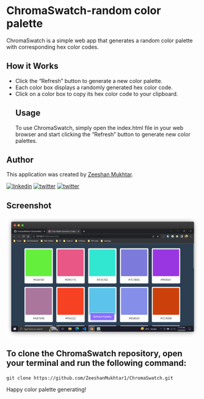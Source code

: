 # ChromaSwatch-random color palette

ChromaSwatch is a simple web app that generates a random color palette with corresponding hex color codes.

## How it Works

- Click the “Refresh” button to generate a new color palette.
- Each color box displays a randomly generated hex color code.
- Click on a color box to copy its hex color code to your clipboard.
  ## Usage
  To use ChromaSwatch, simply open the index.html file in your web browser and start clicking the “Refresh” button to generate new color palettes.

## Author

This application was created by [Zeeshan Mukhtar](https://twitter.com/ZeshanMukhtar01).

[![linkedin](https://img.shields.io/badge/linkedin-0A66C2?style=for-the-badge&logo=linkedin&logoColor=white)](https://twitter.com/ZeshanMukhtar01)
[![twitter](https://img.shields.io/badge/twitter-1DA1F2?style=for-the-badge&logo=twitter&logoColor=white)](https://twitter.com/ZeshanMukhtar01)
[![twitter](https://img.shields.io/badge/Instagram-E4405F?style=for-the-badge&logo=instagram&logoColor=white)](https://www.instagram.com/zeshanmukhtar01/)

## Screenshot

![App Screenshot](/fav/output.png)

## To clone the ChromaSwatch repository, open your terminal and run the following command:

```
git clone https://github.com/ZeeshanMukhtar1/ChromaSwatch.git

```

Happy color palette generating!
